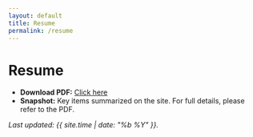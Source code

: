 ```yaml
---
layout: default
title: Resume
permalink: /resume
---
```


# Resume

- **Download PDF:** <a href="/assets/resume.pdf" target="_blank" rel="noopener">Click here</a>
- **Snapshot:** Key items summarized on the site. For full details, please refer to the PDF.

_Last updated: {{ site.time | date: "%b %Y" }}._
